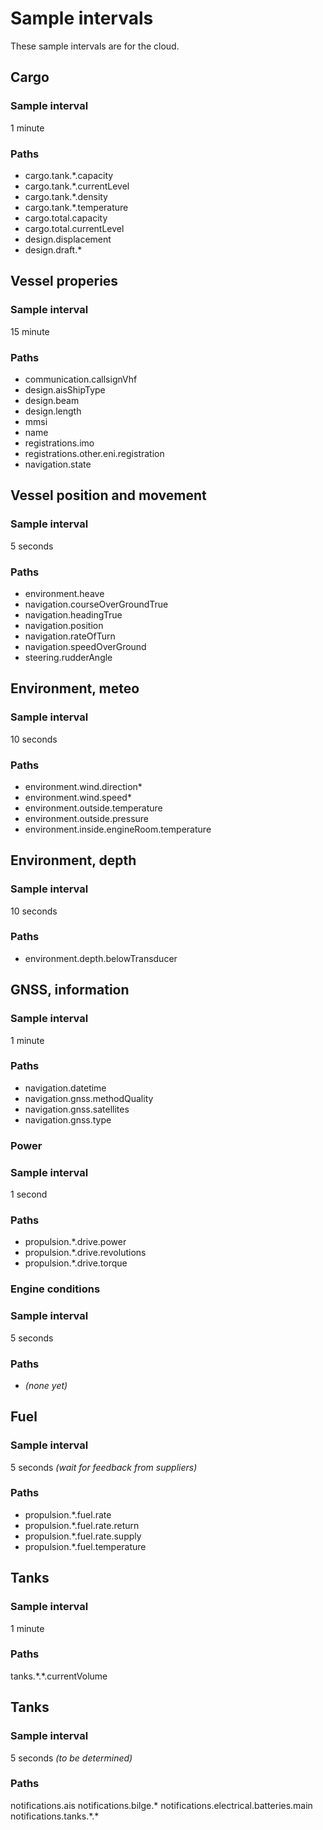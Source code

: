 # Sample intervals
These sample intervals are for the cloud.

## Cargo
### Sample interval
1 minute

### Paths
* cargo.tank.\*.capacity
* cargo.tank.\*.currentLevel
* cargo.tank.\*.density
* cargo.tank.\*.temperature 
* cargo.total.capacity
* cargo.total.currentLevel
* design.displacement
* design.draft.\*

## Vessel properies
### Sample interval
15 minute

### Paths
* communication.callsignVhf
* design.aisShipType
* design.beam
* design.length
* mmsi
* name
* registrations.imo
* registrations.other.eni.registration
* navigation.state

## Vessel position and movement
### Sample interval
5 seconds

### Paths
* environment.heave
* navigation.courseOverGroundTrue
* navigation.headingTrue
* navigation.position
* navigation.rateOfTurn
* navigation.speedOverGround
* steering.rudderAngle

## Environment, meteo
### Sample interval
10 seconds

### Paths
* environment.wind.direction\*
* environment.wind.speed\*
* environment.outside.temperature
* environment.outside.pressure
* environment.inside.engineRoom.temperature

## Environment, depth
### Sample interval
10 seconds

### Paths
* environment.depth.belowTransducer

## GNSS, information
### Sample interval
1 minute

### Paths
* navigation.datetime
* navigation.gnss.methodQuality
* navigation.gnss.satellites
* navigation.gnss.type

### Power
### Sample interval
1 second

### Paths
* propulsion.\*.drive.power
* propulsion.\*.drive.revolutions
* propulsion.\*.drive.torque

### Engine conditions
### Sample interval
5 seconds

### Paths
* _(none yet)_

## Fuel
### Sample interval
5 seconds _(wait for feedback from suppliers)_

### Paths
* propulsion.\*.fuel.rate
* propulsion.\*.fuel.rate.return
* propulsion.\*.fuel.rate.supply
* propulsion.\*.fuel.temperature


## Tanks
### Sample interval
1 minute

### Paths
tanks.\*.\*.currentVolume

## Tanks
### Sample interval
5 seconds _(to be determined)_

### Paths
notifications.ais
notifications.bilge.\*
notifications.electrical.batteries.main
notifications.tanks.\*.\*
